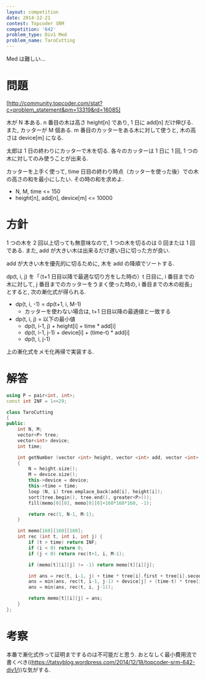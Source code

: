 ```yaml
---
layout: competition
date: 2014-12-21
contest: Topcoder SRM
competition: '642'
problem_type: Div1 Med
problem_name: TaroCutting
---
```


Med は難しい...

# 問題

[http://community.topcoder.com/stat?c=problem_statement&pm=13319&rd=16085]

木が N 本ある. n 番目の木は高さ height[n] であり, 1 日に add[n] だけ伸びる. また, カッターが M 個ある. m 番目のカッターをある木に対して使うと, 木の高さは device[m] になる.

太郎は 1 日の終わりにカッターで木を切る. 各々のカッターは 1 日に 1 回, 1 つの木に対してのみ使うことが出来る.

カッターを上手く使って, time 日目の終わり時点（カッターを使った後）での木の高さの和を最小にしたい. その時の和を求めよ.

- N, M, time <= 150
- height[n], add[n], device[m] <= 10000

# 方針

1 つの木を 2 回以上切っても無意味なので, 1 つの木を切るのは 0 回または 1 回である. また, add が大きい木は出来るだけ遅い日に切った方が良い.

add が大きい木を優先的に切るために, 木を add の降順でソートする.

dp(t, i, j) を「（t+1 日目以降で最適な切り方をした時の）t 日目に, i 番目までの木に対して, j 番目までのカッターをうまく使った時の, i 番目までの木の総長」とすると, 次の漸化式が得られる.

- dp(t, i, -1) = dp(t+1, i, M-1)
    - カッターを使わない場合は, t+1 日目以降の最適値と一致する
- dp(t, i, j) = 以下の最小値
    - dp(t, i-1, j) + height[i] + time * add[i]
    - dp(t, i-1, j-1) + device[i] + (time-t) * add[i]
    - dp(t, i, j-1)

上の漸化式をメモ化再帰で実装する.

# 解答

```cpp
using P = pair<int, int>;
const int INF = 1<<29;

class TaroCutting
{
public:
    int N, M;
    vector<P> tree;
    vector<int> device;
    int time;

    int getNumber (vector <int> height, vector <int> add, vector <int> device, int time)
    {
        N = height.size();
        M = device.size();
        this->device = device;
        this->time = time;
        loop (N, i) tree.emplace_back(add[i], height[i]);
        sort(tree.begin(), tree.end(), greater<P>());
        fill(memo[0][0], memo[0][0]+160*160*160, -1);

        return rec(1, N-1, M-1);
    }

    int memo[160][160][160];
    int rec (int t, int i, int j) {
        if (t > time) return INF;
        if (i < 0) return 0;
        if (j < 0) return rec(t+1, i, M-1);

        if (memo[t][i][j] != -1) return memo[t][i][j];

        int ans = rec(t, i-1, j) + time * tree[i].first + tree[i].second;
        ans = min(ans, rec(t, i-1, j-1) + device[j] + (time-t) * tree[i].first);
        ans = min(ans, rec(t, i, j-1));

        return memo[t][i][j] = ans;
    }
};
```

# 考察

本番で漸化式作って証明までするのは不可能だと思う. おとなしく最小費用流で書くべき((https://tatsyblog.wordpress.com/2014/12/18/topcoder-srm-642-div1/))な気がする.
